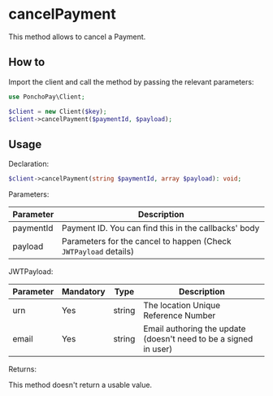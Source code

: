 # cancelPayment

This method allows to cancel a Payment.

## How to

Import the client and call the method by passing the relevant parameters:

```php
use PonchoPay\Client;

$client = new Client($key);
$client->cancelPayment($paymentId, $payload);
```

## Usage

Declaration:

```php
$client->cancelPayment(string $paymentId, array $payload): void;
```

Parameters:

| Parameter | Description                                                      |
| --------- | ---------------------------------------------------------------- |
| paymentId | Payment ID. You can find this in the callbacks' body             |
| payload   | Parameters for the cancel to happen (Check `JWTPayload` details) |

JWTPayload:

| Parameter | Mandatory | Type   | Description                                                      |
| --------- | --------- | ------ | ---------------------------------------------------------------- |
| urn       | Yes       | string | The location Unique Reference Number                             |
| email     | Yes       | string | Email authoring the update (doesn't need to be a signed in user) |

Returns:

This method doesn't return a usable value.
